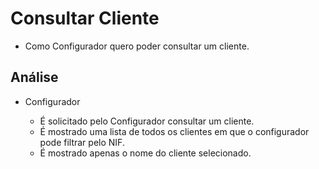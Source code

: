 # Consultar Cliente

- Como Configurador quero poder consultar um cliente.

## Análise 

- Configurador

    - É solicitado pelo Configurador consultar um cliente.
    - É mostrado uma lista de todos os clientes em que o configurador pode filtrar pelo NIF.
    - É mostrado apenas o nome do cliente selecionado.

